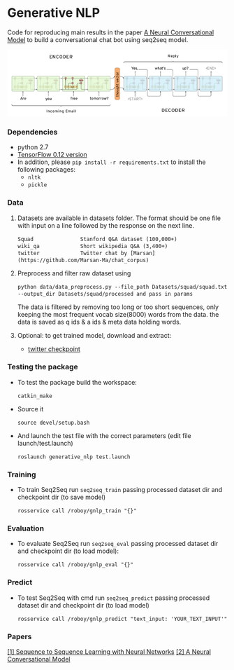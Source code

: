 # Generative NLP
Code for reproducing main results in the paper [A Neural Conversational Model](http://papers.nips.cc/paper/5346-sequence-to-sequence-learning-with-neural-networks.pdf) to build a conversational chat bot using seq2seq model.

<img src="include/Images/seq2seq.png" width="800px"/>


### Dependencies
- python 2.7
- [TensorFlow 0.12 version](https://www.tensorflow.org/get_started/os_setup)
- In addition, please `pip install -r requirements.txt` to install the following packages:
    - `nltk`
    - `pickle`


### Data
1. Datasets are available in datasets folder. The format should be one file with input on a line followed by the response on the next line.
    ```
    Squad               Stanford Q&A dataset (100,000+)
    wiki_qa             Short wikipedia Q&A (3,400+)
    twitter             Twitter chat by [Marsan](https://github.com/Marsan-Ma/chat_corpus)
    ```

2. Preprocess and filter raw dataset using

    ```
    python data/data_preprocess.py --file_path Datasets/squad/squad.txt --output_dir Datasets/squad/processed and pass in params
    ```
    The data is filtered by removing too long or too short sequences, only keeping the most frequent vocab size(8000) words from the data. the data is saved as q ids & a ids & meta data holding words.

3. Optional: to get trained model, download and extract:
    - [twitter checkpoint](https://www.dropbox.com/s/bc01cmtnidkygln/twitter_checkpoint.zip?dl=0)

### Testing the package
- To test the package build the workspace:
    ```
    catkin_make
    ```
- Source it
    ```
    source devel/setup.bash
    ```
- And launch the test file with the correct parameters (edit file launch/test.launch)
    ```
    roslaunch generative_nlp test.launch
    ```

### Training
- To train Seq2Seq run `seq2seq_train` passing processed dataset dir and checkpoint dir (to save model)
   
    ```
    rosservice call /roboy/gnlp_train "{}"
    ```


### Evaluation
- To evaluate Seq2Seq run `seq2seq_eval` passing processed dataset dir and checkpoint dir (to load model):

    ```
    rosservice call /roboy/gnlp_eval "{}" 
    ```

### Predict
- To test Seq2Seq with cmd run `seq2seq_predict` passing processed dataset dir and checkpoint dir (to load model)

    ```
    rosservice call /roboy/gnlp_predict "text_input: 'YOUR_TEXT_INPUT'" 
    ```


### Papers
[\[1\] Sequence to Sequence Learning with Neural Networks][1]
[\[2\] A Neural Conversational Model][2]

[1]: http://papers.nips.cc/paper/5346-sequence-to-sequence-learning-with-neural-networks.pdf

[2]: http://arxiv.org/pdf/1506.05869v1.pdf
